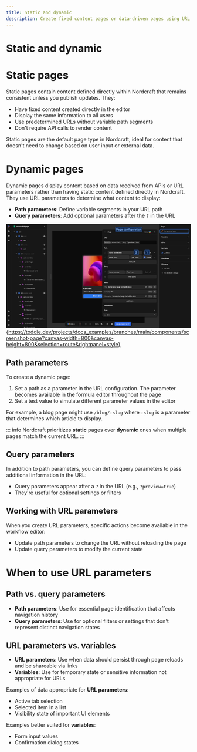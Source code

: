 ```yaml
---
title: Static and dynamic
description: Create fixed content pages or data-driven pages using URL parameters and query strings to build flexible navigation systems in Nordcraft.
---
```


# Static and dynamic


# Static pages
Static pages contain content defined directly within Nordcraft that remains consistent unless you publish updates. They:
- Have fixed content created directly in the editor
- Display the same information to all users
- Use predetermined URLs without variable path segments
- Don't require API calls to render content

Static pages are the default page type in Nordcraft, ideal for content that doesn't need to change based on user input or external data.

# Dynamic pages
Dynamic pages display content based on data received from APIs or URL parameters rather than having static content defined directly in Nordcraft. They use URL parameters to determine what content to display:
-  **Path parameters**: Define variable segments in your URL path
-  **Query parameters**: Add optional parameters after the `?` in the URL

![Path parameter|16/9](set-path-parameter.webp){https://toddle.dev/projects/docs_examples/branches/main/components/screenshot-page?canvas-width=800&canvas-height=800&selection=route&rightpanel=style}

## Path parameters
To create a dynamic page:
1. Set a path as a parameter in the URL configuration. The parameter becomes available in the formula editor throughout the page
2. Set a test value to simulate different parameter values in the editor

For example, a blog page might use `/blog/:slug` where `:slug` is a parameter that determines which article to display.

::: info
Nordcraft prioritizes **static** pages over **dynamic** ones when multiple pages match the current URL.
:::

## Query parameters
In addition to path parameters, you can define query parameters to pass additional information in the URL:
- Query parameters appear after a `?` in the URL (e.g., `?preview=true`)
- They're useful for optional settings or filters

## Working with URL parameters
When you create URL parameters, specific actions become available in the workflow editor:
- Update path parameters to change the URL without reloading the page
- Update query parameters to modify the current state

# When to use URL parameters
## Path vs. query parameters
- **Path parameters**: Use for essential page identification that affects navigation history
- **Query parameters**: Use for optional filters or settings that don't represent distinct navigation states

## URL parameters vs. variables
- **URL parameters**: Use when data should persist through page reloads and be shareable via links
- **Variables**: Use for temporary state or sensitive information not appropriate for URLs

Examples of data appropriate for **URL parameters**:
- Active tab selection
- Selected item in a list
- Visibility state of important UI elements

Examples better suited for **variables**:
- Form input values
- Confirmation dialog states